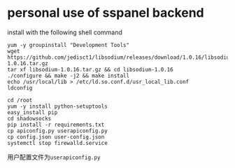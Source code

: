 # personal use of sspanel backend
install with the following shell command
```shell
yum -y groupinstall "Development Tools"
wget https://github.com/jedisct1/libsodium/releases/download/1.0.16/libsodium-1.0.16.tar.gz
tar xf libsodium-1.0.16.tar.gz && cd libsodium-1.0.16
./configure && make -j2 && make install
echo /usr/local/lib > /etc/ld.so.conf.d/usr_local_lib.conf
ldconfig
```
```shell
cd /root
yum -y install python-setuptools
easy_install pip
cd shadowsocks
pip install -r requirements.txt
cp apiconfig.py userapiconfig.py
cp config.json user-config.json
systemctl stop firewalld.service
```
用户配置文件为`userapiconfig.py`
